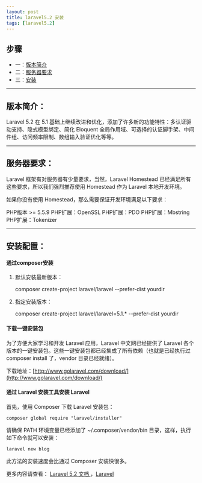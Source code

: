 ```yaml
---
layout: post
title: laravel5.2 安装
tags: [laravel5.2]
---
```


## 步骤

+ 一：[版本简介](#intr)
+ 二：[服务器要求](#evn)
+ 三：[安装](#install)


------------------------

## <span id = "intr">版本简介：</span>

Laravel 5.2 在 5.1 基础上继续改进和优化，添加了许多新的功能特性：多认证驱动支持、隐式模型绑定、简化 Eloquent 全局作用域、可选择的认证脚手架、中间件组、访问频率限制、数组输入验证优化等等。

------------------------

## <span id = "evn">服务器要求：</span>

Laravel 框架有对服务器有少量要求，当然，Laravel Homestead 已经满足所有这些要求，所以我们强烈推荐使用 Homestead 作为 Laravel 本地开发环境。

如果你没有使用 Homestead，那么需要保证开发环境满足以下要求：

PHP版本 >= 5.5.9
PHP扩展：OpenSSL
PHP扩展：PDO
PHP扩展：Mbstring
PHP扩展：Tokenizer

------------------------

## <span id = "install">安装配置：</span>

#### 通过composer安装

1. 默认安装最新版本：

    composer create-project laravel/laravel --prefer-dist yourdir


2. 指定安装版本：

    composer create-project laravel/laravel=5.1.* --prefer-dist yourdir


#### 下载一键安装包

为了方便大家学习和开发 Laravel 应用，Laravel 中文网已经提供了 Laravel 各个版本的一键安装包。这些一键安装包都已经集成了所有依赖（也就是已经执行过 composer install 了，vendor 目录已经就绪）。

下载地址：[http://www.golaravel.com/download/](http://www.golaravel.com/download/)

#### 通过 Laravel 安装工具安装 Laravel

首先，使用 Composer 下载 Laravel 安装包：

    composer global require "laravel/installer"

请确保 PATH 环境变量已经添加了 ~/.composer/vendor/bin 目录，这样，执行如下命令就可以安装：

    laravel new blog

此方法的安装速度会比通过 Composer 安装快很多。



更多内容请查看： [Laravel 5.2 文档 ](http://laravelacademy.org/post/2653.html)
，[Laravel](http://www.golaravel.com/)
